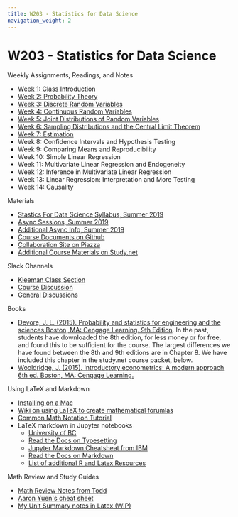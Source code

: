 ```yaml
---
title: W203 - Statistics for Data Science
navigation_weight: 2
---
```


# W203 - Statistics for Data Science

Weekly Assignments, Readings, and Notes
* [Week 1: Class Introduction](./Week1/README.MD)
* [Week 2: Probability Theory](./Week2/README.MD)
* [Week 3: Discrete Random Variables](./Week3/README.MD)
* [Week 4: Continuous Random Variables](./Week4/README.MD)
* [Week 5: Joint Distributions of Random Variables](./Week5/README.MD)
* [Week 6: Sampling Distributions and the Central Limit Theorem](./Week6/README.MD)
* [Week 7: Estimation](./Week7/README.MD)
* Week 8: Confidence Intervals and Hypothesis Testing
* Week 9: Comparing Means and Reproducibility
* Week 10: Simple Linear Regression
* Week 11: Multivariate Linear Regression and Endogeneity
* Week 12: Inference in Multivariate Linear Regression
* Week 13: Linear Regression: Interpretation and More Testing
* Week 14: Causality

Materials
* [Stastics For Data Science Syllabus, Summer 2019](./w203_syllabus.pdf)
* [Async Sessions, Summer 2019](https://learn.datascience.berkeley.edu/ap/courses/267/sections/283e2e3a-e711-41fb-b042-64d28352a50a/coursework/courseModule/ff926364-0104-4d9b-ac9a-2e16bcf71f01)
* [Additional Async Info, Summer 2019](https://w203-summer-19.github.io/)
* [Course Documents on Github](https://github.com/w203-summer-19)
* [Collaboration Site on Piazza](https://piazza.com/class/jukfsq1loyr6ug)
* [Additional Course Materials on Study.net](http://www.study.net/r_mat.asp?crs_id=30140273)

Slack Channels
* [Kleeman Class Section](https://ucbischool.slack.com/messages/CJC2F9ATB)
* [Course Discussion](https://ucbischool.slack.com/messages/C1VDJ0YM9)
* [General Discussions](https://ucbischool.slack.com/messages/C1VEUJXCL)

Books
* [Devore, J. L. (2015). Probability and statistics for engineering and the sciences Boston, MA: Cengage Learning. 9th Edition](https://smile.amazon.com/Probability-Statistics-Engineering-Sciences-Devore/dp/1305251806/ref=sr_1_1?keywords=Probability+and+statistics+for+engineering+and+the+sciences&qid=1556937315&s=gateway&sr=8-1). In the past, students have downloaded the 8th edition, for less money or for free, and found this to be sufficient for the course. The largest differences we have found between the 8th and 9th editions are in Chapter 8. We have included this chapter in the study.net course packet, below.
* [Wooldridge, J. (2015). Introductory econometrics: A modern approach 6th ed. Boston, MA: Cengage Learning.](https://smile.amazon.com/Introductory-Econometrics-Modern-Approach-Standalone-dp-130527010X/dp/130527010X/ref=mt_hardcover?_encoding=UTF8&me=&qid=)

Using LaTeX and Markdown
* [Installing on a Mac](https://medium.com/@sorenlind/create-pdf-reports-using-r-r-markdown-latex-and-knitr-on-macos-high-sierra-e7b5705c9fd)
* [Wiki on using LaTeX to create mathematical forumlas](https://en.wikibooks.org/wiki/LaTeX/Mathematics)
* [Common Math Notation Tutorial](https://www.youtube.com/watch?v=rT5kIQ-JHhw)
* LaTeX markdown in Jupyter notebooks
  * [University of BC](https://www.math.ubc.ca/~pwalls/math-python/jupyter/latex/)
  * [Read the Docs on Typesetting](https://jupyter-notebook.readthedocs.io/en/stable/examples/Notebook/Typesetting%20Equations.html)
  * [Jupyter Markdown Cheatsheat from IBM](https://www.ibm.com/support/knowledgecenter/en/SSGNPV_1.1.3/dsx/markd-jupyter.html)
  * [Read the Docs on Markdown](https://jupyter-notebook.readthedocs.io/en/stable/examples/Notebook/Working%20With%20Markdown%20Cells.html)
  * [List of additional R and Latex Resources](./R%20and%20Latex%20Resources)

Math Review and Study Guides
* [Math Review Notes from Todd](./MathReview_v08.pdf)
* [Aaron Yuen's cheat sheet](./W203%20Cheatsheet%20(Created%20by%20Aaron%20Yuen%20-%20W203%20Summer%20'17).pdf)
* [My Unit Summary notes in Latex (WIP)](./W203_Unit_Summary.html)
